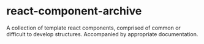 # react-component-archive
A collection of template react components, comprised of common or difficult to develop structures. Accompanied by appropriate documentation.
